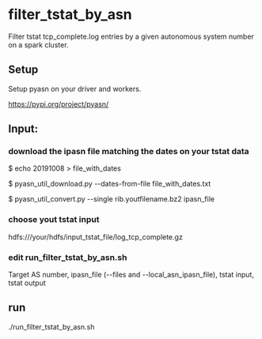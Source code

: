 # filter_tstat_by_asn
Filter tstat tcp_complete.log entries by a given autonomous system number on a spark cluster.

## Setup 

Setup pyasn on your driver and workers.

https://pypi.org/project/pyasn/


## Input:

### download the ipasn file matching the dates on your tstat data

$ echo 20191008 > file_with_dates

$ pyasn_util_download.py --dates-from-file file_with_dates.txt 

$ pyasn_util_convert.py --single rib.youtfilename.bz2 ipasn_file

### choose yout tstat input

hdfs:///your/hdfs/input_tstat_file/log_tcp_complete.gz

### edit run_filter_tstat_by_asn.sh

Target AS number, ipasn_file (--files and --local_asn_ipasn_file), tstat input, tstat output 

## run

./run_filter_tstat_by_asn.sh

